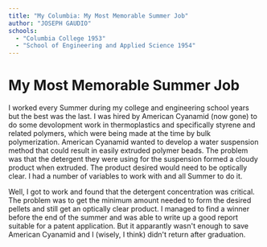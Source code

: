 ```yaml
---
title: "My Columbia: My Most Memorable Summer Job"
author: "JOSEPH GAUDIO"
schools:
  - "Columbia College 1953"
  - "School of Engineering and Applied Science 1954"
---
```


# My Most Memorable Summer Job

I worked every Summer during my college and engineering school years but the best was the last. I was hired by American Cyanamid (now gone) to do some devolopment work in thermoplastics and specifically styrene and related polymers, which were being made at the time by bulk polymerization. American Cyanamid wanted to develop a water suspension method that could result in easily extruded polymer beads. The problem was that the detergent they were using for the suspension formed a cloudy product when extruded. The product desired would need to be optically clear. I had a number of variables to work with and all Summer to do it.

Well, I got to work and found that the detergent concentration was critical. The problem was to get the minimum amount needed to form the desired pellets and still get an optically clear product. I managed to find a winner before the end of the summer and was able to write up a good report suitable for a patent application. But it apparantly wasn't enough to save American Cyanamid and I (wisely, I think) didn't return after graduation.
